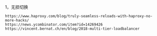 1，无损切换

    https://www.haproxy.com/blog/truly-seamless-reloads-with-haproxy-no-more-hacks/
    https://news.ycombinator.com/item?id=14269426
    https://vincent.bernat.ch/en/blog/2018-multi-tier-loadbalancer
